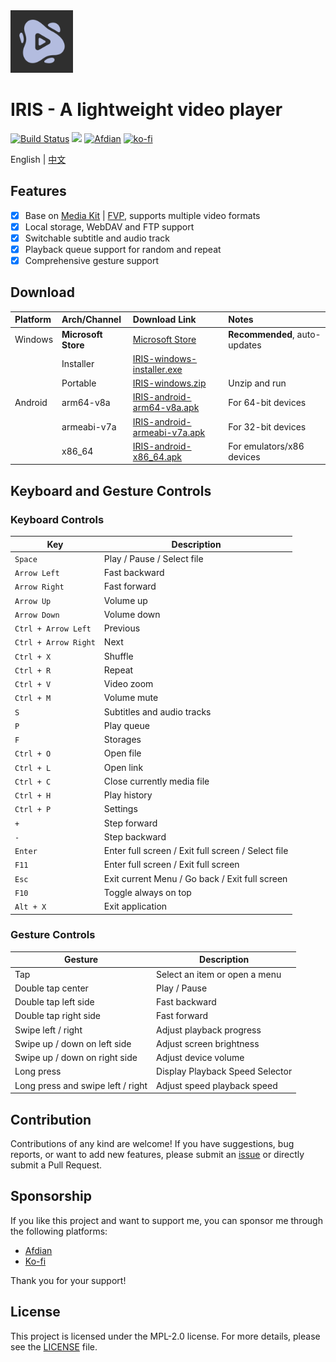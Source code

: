 <img height="100px" width="100px" alt="logo" src="./assets/images/logo.png"/>

# IRIS - A lightweight video player

[![Build Status](https://github.com/nini22P/iris/actions/workflows/ci.yml/badge.svg)](https://github.com/nini22P/iris/actions/workflows/ci.yml)
<a href="https://apps.microsoft.com/detail/9NML7WNHNRTJ?referrer=appbadge&mode=direct"><img src="https://get.microsoft.com/images/en-us%20dark.svg" height="30"/></a>
<a href="https://afdian.com/a/nini22P"><img alt="Afdian" style="height: 30px;" src="https://pic1.afdiancdn.com/static/img/welcome/button-sponsorme.png"></a>
[![ko-fi](https://ko-fi.com/img/githubbutton_sm.svg)](https://ko-fi.com/nini22p)

English | [中文](./README_CN.md)

## Features

- [X] Base on [Media Kit](https://github.com/media-kit/media-kit) | [FVP](https://github.com/wang-bin/fvp), supports multiple video formats
- [X] Local storage, WebDAV and FTP support
- [X] Switchable subtitle and audio track
- [X] Playback queue support for random and repeat
- [X] Comprehensive gesture support

## Download

| Platform | Arch/Channel      | Download Link                                                                                                      | Notes                  |
| :------- | :---------------- | :----------------------------------------------------------------------------------------------------------------- | :--------------------- |
| Windows  | **Microsoft Store** | [Microsoft Store](https://apps.microsoft.com/detail/9NML7WNHNRTJ)                                                  | **Recommended**, auto-updates |
|          | Installer         | [IRIS-windows-installer.exe](https://github.com/nini22P/iris/releases/latest/download/IRIS-windows-installer.exe)     |                        |
|          | Portable          | [IRIS-windows.zip](https://github.com/nini22P/iris/releases/latest/download/IRIS-windows.zip)                       | Unzip and run          |
| Android  | arm64-v8a         | [IRIS-android-arm64-v8a.apk](https://github.com/nini22P/iris/releases/latest/download/IRIS-android-arm64-v8a.apk)     | For 64-bit devices     |
|          | armeabi-v7a       | [IRIS-android-armeabi-v7a.apk](https://github.com/nini22P/iris/releases/latest/download/IRIS-android-armeabi-v7a.apk) | For 32-bit devices     |
|          | x86_64            | [IRIS-android-x86_64.apk](https://github.com/nini22P/iris/releases/latest/download/IRIS-android-x86_64.apk)           | For emulators/x86 devices |

## Keyboard and Gesture Controls

### Keyboard Controls

| Key                    | Description                                        |
| ---------------------- | -------------------------------------------------- |
| `Space`              | Play / Pause / Select file                         |
| `Arrow Left`         | Fast backward                    |
| `Arrow Right`        | Fast forward                    |
| `Arrow Up`           | Volume up                                          |
| `Arrow Down`         | Volume down                                        |
| `Ctrl + Arrow Left`  | Previous                                           |
| `Ctrl + Arrow Right` | Next                                               |
| `Ctrl + X`           | Shuffle                                            |
| `Ctrl + R`           | Repeat                                             |
| `Ctrl + V`           | Video zoom                                         |
| `Ctrl + M`           | Volume mute                                        |
| `S`                  | Subtitles and audio tracks                         |
| `P`                  | Play queue                                         |
| `F`                  | Storages                                           |
| `Ctrl + O`           | Open file                                          |
| `Ctrl + L`           | Open link                                          |
| `Ctrl + C`           | Close currently media file                         |
| `Ctrl + H`           | Play history                                       |
| `Ctrl + P`           | Settings                                           |
| `+`                  | Step forward                                       |
| `-`                  | Step backward                                      |
| `Enter`              | Enter full screen / Exit full screen / Select file |
| `F11`                | Enter full screen / Exit full screen               |
| `Esc`                | Exit current Menu / Go back / Exit full screen     |
| `F10`                | Toggle always on top                               |
| `Alt + X`            | Exit application                                   |

### Gesture Controls

| Gesture                           | Description                   |
| --------------------------------- | ----------------------------- |
| Tap                               | Select an item or open a menu |
| Double tap center                 | Play / Pause                  |
| Double tap left side              | Fast backward                |
| Double tap right side             | Fast forward                  |
| Swipe left / right                | Adjust playback progress      |
| Swipe up / down on left side      | Adjust screen brightness      |
| Swipe up / down on right side     | Adjust device volume          |
| Long press                        | Display Playback Speed Selector |
| Long press and swipe left / right | Adjust speed playback speed   |

## Contribution

Contributions of any kind are welcome! If you have suggestions, bug reports, or want to add new features, please submit an [issue](https://github.com/nini22P/iris/issues) or directly submit a Pull Request.

## Sponsorship

If you like this project and want to support me, you can sponsor me through the following platforms:

- [Afdian](https://afdian.com/a/nini22P)
- [Ko-fi](https://ko-fi.com/nini22p)

Thank you for your support!

## License

This project is licensed under the MPL-2.0 license. For more details, please see the [LICENSE](./LICENSE) file.
